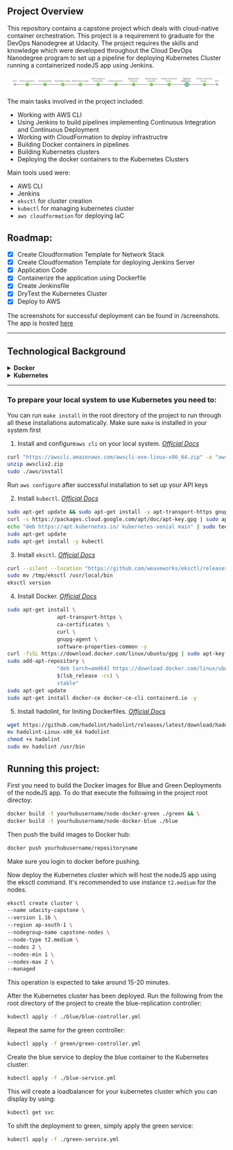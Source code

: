 ## Project Overview

This repository contains a capstone project which deals with cloud-native container orchestration. This project is a requirement to graduate for the DevOps Nanodegree at Udacity. The project requires the skills and knowledge which were developed throughout the Cloud DevOps Nanodegree program to set up a pipeline for deploying Kubernetes Cluster running a containerized nodeJS app using Jenkins.

![Sreenshot of Jenkins Pipeline](/screenshots/jenkins-steps.png?raw=true "Jenkins Pipeline")

The main tasks involved in the project included:

- Working with AWS CLI
- Using Jenkins to build pipelines implementing Continuous Integration and Continuous Deployment
- Working with CloudFormation to deploy infrastructre
- Building Docker containers in pipelines
- Building Kubernetes clusters
- Deploying the docker containers to the Kubernetes Clusters

Main tools used were:

- AWS CLI
- Jenkins
- `eksctl` for cluster creation
- `kubectl` for managing kubernetes cluster
- `aws cloudformation` for deploying IaC

## Roadmap:

- [x]  Create Cloudformation Template for Network Stack
- [x]  Create Cloudformation Template for deploying Jenkins Server
- [x]  Application Code
- [x]  Containerize the application using Dockerfile
- [x]  Create Jenkinsfile
- [x]  DryTest the Kubernetes Cluster
- [x]  Deploy to AWS

The screenshots for successful deployment can be found in /screenshots. The app is hosted [here](https://a89c511869f05427bbe7c2209183e7ed-1615725941.ap-south-1.elb.amazonaws.com)


---

## Technological Background

<details>

<summary><b>Docker</b></summary>

Docker is the most widely used container technology and really what most people mean when they refer to containers. Docker is built on [cgroups](https://en.wikipedia.org/wiki/Cgroups) and [namespacing](https://en.wikipedia.org/wiki/Linux_namespaces) provided by the Linux kernel and recently Windows as well.

A Docker container is made up of layers of *images*, binaries packed together into a single package. The base image contains the operating system of the container, which can be different from the OS of the host.

The OS of the container is in the form an image. This is not the full operating system as on the host, and the difference is that the image is just the file system and binaries for the OS while the full OS includes the file system, binaries, and the kernel.

On top of the base image are multiple images that each build a portion of the container. For example, on top of the base image may be the image that contains the `apt-get` dependencies. On top of that may be the image that contains the application binary, and so on.

</details>

<details>
<summary><b>Kubernetes</b></summary>

Making use of Kubernetes requires understanding the different abstractions it uses to represent the state of the system, such as services, pods, volumes, namespaces, and deployments.

- **[Pod](https://kubernetes.io/docs/concepts/workloads/pods/pod-overview/)** - generally refers to one or more containers that should be controlled as a single application. A pod encapsulates application containers, storage resources, a unique network ID and other configuration on how to run the containers. In other words, pods are the smallest deployable units of computing in a cluster.
- **[Service](https://kubernetes.io/docs/concepts/services-networking/service/)** - pods by nature are not reliable. Kubernetes does not guarantee a given physical pod will be kept alive. Therefore, communicating directly with a pod is highly discouraged. Instead, a service represents a logical set of pods and acts as a gateway, allowing pods to send requests to the service without needing to keep track of which physical pods actually make up the service.
- **[Replica Set](https://kubernetes.io/docs/concepts/workloads/controllers/replicaset/)** - is an API Object that helps to manage the scaling of Pods. It ensures that a specified number of pods are always running inside the cluster. As such, it is often used to guarantee the availability of a specified number of identical Pods.
- **[Volume](https://kubernetes.io/docs/concepts/storage/volumes/)** - ****similar to a container volume in Docker, but a Kubernetes volume applies to a whole pod and is mounted on all containers in the pod. Kubernetes guarantees data is preserved across container restarts. The volume will be removed only when the pod gets destroyed. Also, a pod can have multiple volumes (possibly of different types) associated.
- **[Namespace](https://kubernetes.io/docs/concepts/overview/working-with-objects/namespaces/)** - a virtual cluster (a single physical cluster can run multiple virtual ones) intended for environments with many users spread across multiple teams or projects, for isolation of concerns. Resources inside a namespace must be unique and cannot access resources in a different namespace. Also, a namespace can be allocated a [resource quota](https://kubernetes.io/docs/concepts/policy/resource-quotas/) to avoid consuming more than its share of the physical cluster’s overall resources.
- **[Deployment](https://kubernetes.io/docs/concepts/workloads/controllers/deployment/)** - describes the desired state of a pod or a replica set, in a yaml file. The deployment controller then gradually updates the environment (for example, creating or deleting replicas) until the current state matches the desired state specified in the deployment file. For example, if the yaml file defines 2 replicas for a pod but only one is currently running, an extra one will get created. Note that replicas managed via a deployment should not be manipulated directly, only via new deployments.

</details>

---
### To prepare your local system to use Kubernetes you need to:

You can run `make install`  in the root directory of the project to run through all these installations automatically. Make sure `make` is installed in your system first

1. Install and configure`aws cli` on your local system. *[Official Docs](https://docs.aws.amazon.com/cli/latest/userguide/cli-chap-install.html)*

```bash
curl "https://awscli.amazonaws.com/awscli-exe-linux-x86_64.zip" -o "awscliv2.zip"
unzip awscliv2.zip
sudo ./aws/install
```

Run `aws configure` after successful installation to set up your API keys

2.  Install `kubectl`. *[Official Docs](https://kubernetes.io/docs/tasks/tools/install-kubectl/)*

```bash
sudo apt-get update && sudo apt-get install -y apt-transport-https gnupg2
curl -s https://packages.cloud.google.com/apt/doc/apt-key.gpg | sudo apt-key add -
echo "deb https://apt.kubernetes.io/ kubernetes-xenial main" | sudo tee -a /etc/apt/sources.list.d/kubernetes.list
sudo apt-get update
sudo apt-get install -y kubectl
```

3.  Install `eksctl`. [*Official Docs*](https://docs.aws.amazon.com/eks/latest/userguide/getting-started-eksctl.html)

```bash
curl --silent --location "https://github.com/weaveworks/eksctl/releases/latest/download/eksctl_$(uname -s)_amd64.tar.gz" | tar xz -C /tmp
sudo mv /tmp/eksctl /usr/local/bin
eksctl version
```

4.  Install Docker. *[Official Docs](https://docs.docker.com/engine/install/ubuntu/)*

```bash
sudo apt-get install \
                apt-transport-https \
                ca-certificates \
                curl \
                gnupg-agent \
                software-properties-common -y
curl -fsSL https://download.docker.com/linux/ubuntu/gpg | sudo apt-key add -
sudo add-apt-repository \
                "deb [arch=amd64] https://download.docker.com/linux/ubuntu \
                $(lsb_release -cs) \
                stable"
sudo apt-get update
sudo apt-get install docker-ce docker-ce-cli containerd.io -y
```

5.  Install hadolint, for liniting Dockerfiles. [*Official Docs*](https://github.com/hadolint/hadolint)

```bash
wget https://github.com/hadolint/hadolint/releases/latest/download/hadolint-Linux-x86_64
mv hadolint-Linux-x86_64 hadolint
chmod +x hadolint
sudo mv hadolint /usr/bin
```

## Running this project:

First you need to build the Docker Images for Blue and Green Deployments of the nodeJS app. To do that execute the following in the project root directoy:

```bash
docker build -t yourhubusername/node-docker-green ./green && \
docker build -t yourhubusername/node-docker-blue ./blue
```

Then push the build images to Docker hub:

```bash
docker push yourhubusername/repositoryname
```

Make sure you login to docker before pushing.

Now deploy the Kubernetes cluster which will host the nodeJS app using the eksctl command. It's recommended to use instance `t2.medium` for the nodes.

```bash
eksctl create cluster \
--name udacity-capstone \
--version 1.16 \
--region ap-south-1 \
--nodegroup-name capstone-nodes \
--node-type t2.medium \
--nodes 2 \
--nodes-min 1 \
--nodes-max 2 \
--managed
```

This operation is expected to take around 15-20 minutes.

After the Kubernetes cluster has been deployed. Run the following from the root directory of the project to create the blue-replication controller:

```bash
kubectl apply -f ./blue/blue-controller.yml
```

Repeat the same for the green controller:

```bash
kubectl apply -f green/green-controller.yml

```

Create the blue service to deploy the blue container to the Kubernetes cluster:

```bash
kubectl apply -f ./blue-service.yml
```

This will create a loadbalancer for your kubernetes cluster which you can display by using:

```bash
kubectl get svc
```

To shift the deployment to green, simply apply the green service:

```bash
kubectl apply -f ./green-service.yml
```